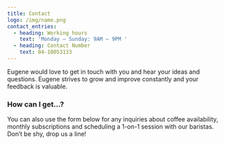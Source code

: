 ```yaml
---
title: Contact
logo: /img/name.png
contact_entries:
  - heading: Working hours
    text: 'Monday – Sunday: 9AM – 9PM '
  - heading: Contact Number
    text: 04-10053133
---
```

Eugene would love to get in touch with you and hear your ideas and questions. Eugene strives to grow and improve constantly and your feedback is valuable.

<h3 class="f4 b lh-title mb2">How can I get…?</h3>

You can also use the form below for any inquiries about coffee availability, monthly subscriptions and scheduling a 1-on-1 session
with our baristas. Don’t be shy, drop us a line!
